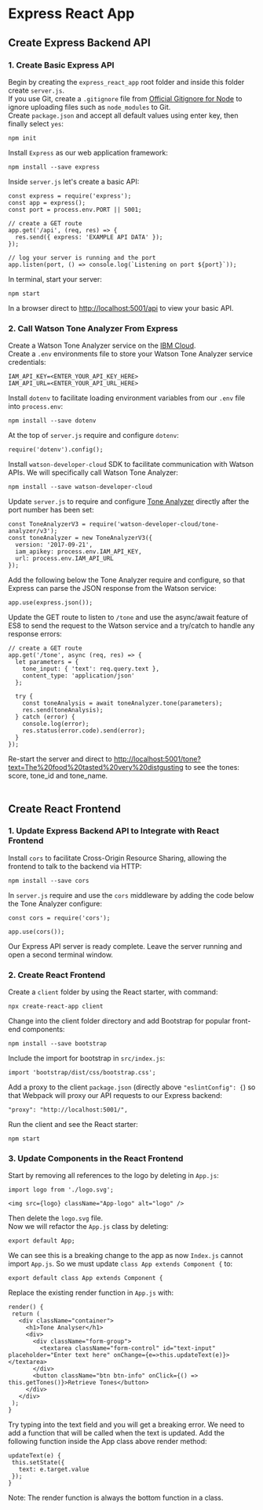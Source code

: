 # Express React App
## Create Express Backend API
### 1. Create Basic Express API
Begin by creating the `express_react_app` root folder and inside this folder create `server.js`.<br />
If you use Git, create a `.gitignore` file from [Official Gitignore for Node](https://github.com/github/gitignore/blob/master/Node.gitignore) to ignore uploading files such as `node_modules` to Git.<br />
Create `package.json` and accept all default values using enter key, then finally select `yes`:
```
npm init
```
Install `Express` as our web application framework:
```
npm install --save express
```
Inside `server.js` let\'s create a basic API:
```
const express = require('express');
const app = express();
const port = process.env.PORT || 5001;

// create a GET route
app.get('/api', (req, res) => {
  res.send({ express: 'EXAMPLE API DATA' });
});

// log your server is running and the port
app.listen(port, () => console.log(`Listening on port ${port}`));
```
In terminal, start your server:
```
npm start
```
In a browser direct to [http://localhost:5001/api](http://localhost:5001/api) to view your basic API.<br />

### 2. Call Watson Tone Analyzer From Express
Create a Watson Tone Analyzer service on the [IBM Cloud](https://www.ibm.com/cloud/).<br />
Create a `.env` environments file to store your Watson Tone Analyzer service credentials:
```
IAM_API_KEY=<ENTER_YOUR_API_KEY_HERE>
IAM_API_URL=<ENTER_YOUR_API_URL_HERE>
```
Install `dotenv` to facilitate loading environment variables from our `.env` file into `process.env`:
```
npm install --save dotenv
```
At the top of `server.js` require and configure `dotenv`:
```
require('dotenv').config();
```
Install `watson-developer-cloud` SDK to facilitate communication with Watson APIs. We will specifically call Watson Tone Analyzer:
```
npm install --save watson-developer-cloud
```
Update `server.js` to require and configure [Tone Analyzer](https://cloud.ibm.com/docs/services/tone-analyzer?topic=tone-analyzer-gettingStarted#gettingStarted) directly after the port number has been set:
```
const ToneAnalyzerV3 = require('watson-developer-cloud/tone-analyzer/v3');
const toneAnalyzer = new ToneAnalyzerV3({
  version: '2017-09-21',
  iam_apikey: process.env.IAM_API_KEY,
  url: process.env.IAM_API_URL
});
```
Add the following below the Tone Analyzer require and configure, so that Express can parse the JSON response from the Watson service:
```
app.use(express.json());
```
Update the GET route to listen to `/tone` and use the async/await feature of ES8 to send the request to the Watson service and a try/catch to handle any response errors:
```
// create a GET route
app.get('/tone', async (req, res) => {
  let parameters = {
    tone_input: { 'text': req.query.text },
    content_type: 'application/json'
  };

  try {
    const toneAnalysis = await toneAnalyzer.tone(parameters);
    res.send(toneAnalysis);
  } catch (error) {
    console.log(error);
    res.status(error.code).send(error);
  }
});
```
Re-start the server and direct to [http://localhost:5001/tone?text=The%20food%20tasted%20very%20distgusting](http://localhost:5001/tone?text=The%20food%20tasted%20very%20distgusting) to see the tones: score, tone_id and tone_name.<br />
<br />

## Create React Frontend
### 1. Update Express Backend API to Integrate with React Frontend
Install `cors` to facilitate Cross-Origin Resource Sharing, allowing the frontend to talk to the backend via HTTP:
```
npm install --save cors
```
In `server.js` require and use the `cors` middleware by adding the code below the Tone Analyzer configure:
```
const cors = require('cors');

app.use(cors());
```
Our Express API server is ready complete. Leave the server running and open a second terminal window.

### 2. Create React Frontend
Create a `client` folder by using the React starter, with command:
```
npx create-react-app client
```
Change into the client folder directory and add Bootstrap for popular front-end components:
```
npm install --save bootstrap
```
Include the import for bootstrap in `src/index.js`:
```
import 'bootstrap/dist/css/bootstrap.css';
```
Add a proxy to the client `package.json` (directly above `"eslintConfig": {`) so that Webpack will proxy our API requests to our Express backend:
```
"proxy": "http://localhost:5001/",
```
Run the client and see the React starter:
```
npm start
```

### 3. Update Components in the React Frontend
Start by removing all references to the logo by deleting in `App.js`:
```
import logo from './logo.svg';

<img src={logo} className="App-logo" alt="logo" />
```
Then delete the `logo.svg` file.<br />
Now we will refactor the `App.js` class by deleting:
```
export default App;
```
We can see this is a breaking change to the app as now `Index.js` cannot import `App.js`. So we must update `class App extends Component {` to:
```
export default class App extends Component {
```
Replace the existing render function in `App.js` with:
```
render() {
 return (
   <div className="container">
     <h1>Tone Analyser</h1>
     <div>
       <div className="form-group">
         <textarea className="form-control" id="text-input" placeholder="Enter text here" onChange={e=>this.updateText(e)}></textarea>
       </div>
       <button className="btn btn-info" onClick={() => this.getTones()}>Retrieve Tones</button>
     </div>
   </div>
 );
}
```
Try typing into the text field and you will get a breaking error. We need to add a function that will be called when the text is updated.
Add the following function inside the App class above render method:
```
updateText(e) {
 this.setState({
   text: e.target.value
 });
}
```
Note: The render function is always the bottom function in a class.